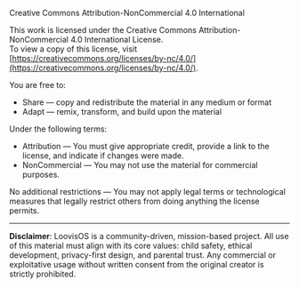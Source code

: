 Creative Commons Attribution-NonCommercial 4.0 International

This work is licensed under the Creative Commons Attribution-NonCommercial 4.0 International License.  
To view a copy of this license, visit [https://creativecommons.org/licenses/by-nc/4.0/](https://creativecommons.org/licenses/by-nc/4.0/).

You are free to:
- Share — copy and redistribute the material in any medium or format
- Adapt — remix, transform, and build upon the material

Under the following terms:
- Attribution — You must give appropriate credit, provide a link to the license, and indicate if changes were made.
- NonCommercial — You may not use the material for commercial purposes.

No additional restrictions — You may not apply legal terms or technological measures that legally restrict others from doing anything the license permits.

---

**Disclaimer**: LoovisOS is a community-driven, mission-based project. All use of this material must align with its core values: child safety, ethical development, privacy-first design, and parental trust. Any commercial or exploitative usage without written consent from the original creator is strictly prohibited.

